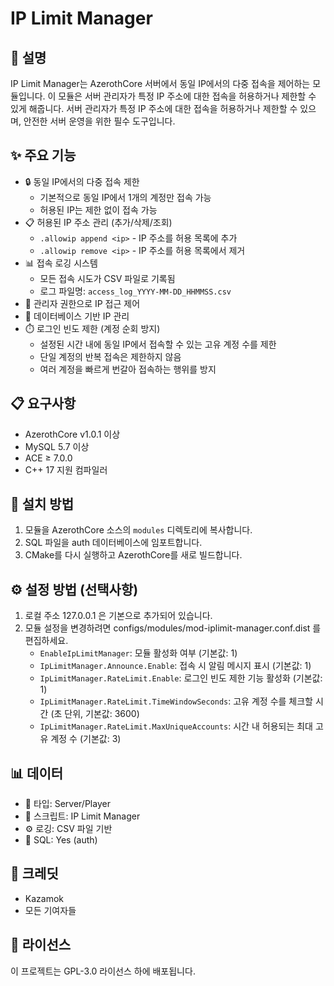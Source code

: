 # IP Limit Manager

## 📝 설명
IP Limit Manager는 AzerothCore 서버에서 동일 IP에서의 다중 접속을 제어하는 모듈입니다.
이 모듈은 서버 관리자가 특정 IP 주소에 대한 접속을 허용하거나 제한할 수 있게 해줍니다.
서버 관리자가 특정 IP 주소에 대한 접속을 허용하거나 제한할 수 있으며, 안전한 서버 운영을 위한 필수 도구입니다.

## ✨ 주요 기능
- 🔒 동일 IP에서의 다중 접속 제한
  - 기본적으로 동일 IP에서 1개의 계정만 접속 가능
  - 허용된 IP는 제한 없이 접속 가능
- 📋 허용된 IP 주소 관리 (추가/삭제/조회)
  - `.allowip append <ip>` - IP 주소를 허용 목록에 추가
  - `.allowip remove <ip>` - IP 주소를 허용 목록에서 제거
- 📊 접속 로깅 시스템
  - 모든 접속 시도가 CSV 파일로 기록됨
  - 로그 파일명: `access_log_YYYY-MM-DD_HHMMSS.csv`
- 👮 관리자 권한으로 IP 접근 제어
- 💾 데이터베이스 기반 IP 관리
- ⏱️ 로그인 빈도 제한 (계정 순회 방지)
  - 설정된 시간 내에 동일 IP에서 접속할 수 있는 고유 계정 수를 제한
  - 단일 계정의 반복 접속은 제한하지 않음
  - 여러 계정을 빠르게 번갈아 접속하는 행위를 방지

## 📋 요구사항
- AzerothCore v1.0.1 이상
- MySQL 5.7 이상
- ACE ≥ 7.0.0
- C++ 17 지원 컴파일러

## 🚀 설치 방법

1. 모듈을 AzerothCore 소스의 `modules` 디렉토리에 복사합니다.
2. SQL 파일을 auth 데이터베이스에 임포트합니다.
3. CMake를 다시 실행하고 AzerothCore를 새로 빌드합니다.

## ⚙️ 설정 방법 (선택사항)

1. 로컬 주소 127.0.0.1 은 기본으로 추가되어 있습니다.
2. 모듈 설정을 변경하려면 configs/modules/mod-iplimit-manager.conf.dist 를 편집하세요.
   - `EnableIpLimitManager`: 모듈 활성화 여부 (기본값: 1)
   - `IpLimitManager.Announce.Enable`: 접속 시 알림 메시지 표시 (기본값: 1)
   - `IpLimitManager.RateLimit.Enable`: 로그인 빈도 제한 기능 활성화 (기본값: 1)
   - `IpLimitManager.RateLimit.TimeWindowSeconds`: 고유 계정 수를 체크할 시간 (초 단위, 기본값: 3600)
   - `IpLimitManager.RateLimit.MaxUniqueAccounts`: 시간 내 허용되는 최대 고유 계정 수 (기본값: 3)

## 📊 데이터
- 📌 타입: Server/Player
- 📜 스크립트: IP Limit Manager
- ⚙️ 로깅: CSV 파일 기반
- 💾 SQL: Yes (auth)

## 👥 크레딧
- Kazamok
- 모든 기여자들

## 📄 라이선스
이 프로젝트는 GPL-3.0 라이선스 하에 배포됩니다.
